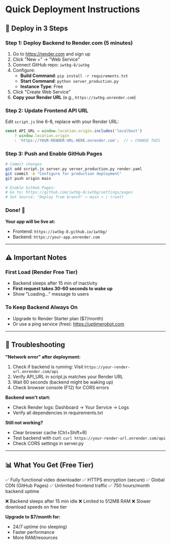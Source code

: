 # Quick Deployment Instructions

## 🚀 Deploy in 3 Steps

### Step 1: Deploy Backend to Render.com (5 minutes)

1. Go to https://render.com and sign up
2. Click "New +" → "Web Service"
3. Connect GitHub repo: `iwtbg-8/iwtbg`
4. Configure:
   - **Build Command**: `pip install -r requirements.txt`
   - **Start Command**: `python server_production.py`
   - **Instance Type**: Free
5. Click "Create Web Service"
6. **Copy your Render URL** (e.g., `https://iwtbg.onrender.com`)

### Step 2: Update Frontend API URL

Edit `script.js` line 6-8, replace with your Render URL:

```javascript
const API_URL = window.location.origin.includes('localhost') 
    ? window.location.origin 
    : 'https://YOUR-RENDER-URL-HERE.onrender.com';  // ← CHANGE THIS
```

### Step 3: Push and Enable GitHub Pages

```bash
# Commit changes
git add script.js server.py server_production.py render.yaml
git commit -m "Configure for production deployment"
git push origin main

# Enable GitHub Pages:
# Go to: https://github.com/iwtbg-8/iwtbg/settings/pages
# Set Source: "Deploy from branch" → main → / (root)
```

### Done! 🎉

**Your app will be live at:**
- Frontend: `https://iwtbg-8.github.io/iwtbg/`
- Backend: `https://your-app.onrender.com`

---

## ⚠️ Important Notes

### First Load (Render Free Tier)
- Backend sleeps after 15 min of inactivity
- **First request takes 30-60 seconds to wake up**
- Show "Loading..." message to users

### To Keep Backend Always On
- Upgrade to Render Starter plan ($7/month)
- Or use a ping service (free): https://uptimerobot.com

---

## 🐛 Troubleshooting

**"Network error" after deployment:**
1. Check if backend is running: Visit `https://your-render-url.onrender.com/api`
2. Verify API_URL in script.js matches your Render URL
3. Wait 60 seconds (backend might be waking up)
4. Check browser console (F12) for CORS errors

**Backend won't start:**
- Check Render logs: Dashboard → Your Service → Logs
- Verify all dependencies in requirements.txt

**Still not working?**
- Clear browser cache (Ctrl+Shift+R)
- Test backend with curl: `curl https://your-render-url.onrender.com/api`
- Check CORS settings in server.py

---

## 📊 What You Get (Free Tier)

✅ Fully functional video downloader
✅ HTTPS encryption (secure)
✅ Global CDN (GitHub Pages)
✅ Unlimited frontend traffic
✅ 750 hours/month backend uptime

❌ Backend sleeps after 15 min idle
❌ Limited to 512MB RAM
❌ Slower download speeds on free tier

**Upgrade to $7/month for:**
- 24/7 uptime (no sleeping)
- Faster performance
- More RAM/resources
